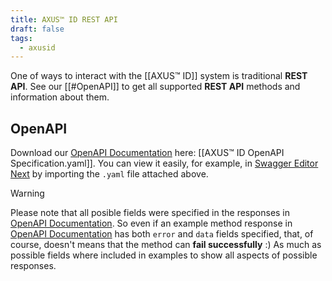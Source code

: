```yaml
---
title: AXUS™ ID REST API
draft: false
tags:
  - axusid
---
```

One of ways to interact with the [[AXUS™ ID]] system is traditional **REST API**. See our [[#OpenAPI]] to get all supported **REST API** methods and information about them.
## OpenAPI
Download our [OpenAPI Documentation](https://en.wikipedia.org/wiki/OpenAPI_Specification) here: [[AXUS™ ID OpenAPI Specification.yaml]].
You can view it easily, for example, in [Swagger Editor Next](https://editor-next.swagger.io/) by importing the `.yaml` file attached above.

> [!warning]
> Please note that all posible fields were specified in the responses in [OpenAPI Documentation](https://en.wikipedia.org/wiki/OpenAPI_Specification). So even if an example method response in [OpenAPI Documentation](https://en.wikipedia.org/wiki/OpenAPI_Specification) has both `error` and `data` fields specified, that, of course, doesn't means that the method can **fail successfully** :) As much as possible fields where included in examples to show all aspects of possible responses.

